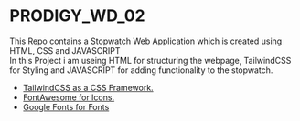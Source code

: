 # PRODIGY_WD_02

This Repo contains a Stopwatch Web Application which is created using HTML, CSS and JAVASCRIPT
<br>
In this Project i am useing HTML for structuring the webpage, TailwindCSS for Styling and JAVASCRIPT for adding functionality to the stopwatch.
<br>
<ul>
    <li>
        <a href="https://tailwindcss.com/docs/installation">TailwindCSS as a CSS Framework.</a>
    </li>
    <li>
        <a href="https://fontawesome.com/"> FontAwesome for Icons.</a>
    </li>
    <li>
       <a href="https://fonts.google.com/"> Google Fonts for Fonts </a>
    </li>
</ul>
